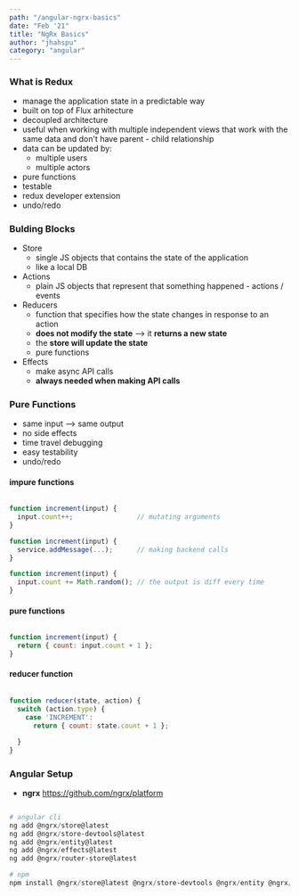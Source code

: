 ```yaml
---
path: "/angular-ngrx-basics"
date: "Feb '21"
title: "NgRx Basics"
author: "jhahspu"
category: "angular"
---
```


### What is Redux

+ manage the application state in a predictable way
+ built on top of Flux arhitecture
+ decoupled architecture
+ useful when working with multiple independent views that work with the same data and don't have parent - child relationship
+ data can be updated by:
  - multiple users
  - multiple actors
+ pure functions
+ testable
+ redux developer extension
+ undo/redo


#####


### Bulding Blocks

+ Store
  - single JS objects that contains the state of the application
  - like a local DB
+ Actions
  - plain JS objects that represent that something happened - actions / events
+ Reducers
  - function that specifies how the state changes in response to an action
  - __does not modify the state__ --> it __returns a new state__
  - the __store will update the state__
  - pure functions
+ Effects
  - make async API calls
  - __always needed when making API calls__


#####


### Pure Functions

+ same input --> same output
+ no side effects
+ time travel debugging
+ easy testability
+ undo/redo

#### impure functions

```javascript

function increment(input) {
  input.count++;                // mutating arguments
}

function increment(input) {
  service.addMessage(...);      // making backend calls
}

function increment(input) {
  input.count += Math.random(); // the output is diff every time
}
```

#### pure functions

```javascript

function increment(input) {
  return { count: input.count + 1 };
}
```

#### reducer function

```javascript

function reducer(state, action) {
  switch (action.type) {
    case 'INCREMENT':
      return { count: state.count + 1 };
    
  }
}
```


#####


### Angular Setup

+ __ngrx__ https://github.com/ngrx/platform

```powershell

# angular cli
ng add @ngrx/store@latest
ng add @ngrx/store-devtools@latest
ng add @ngrx/entity@latest
ng add @ngrx/effects@latest
ng add @ngrx/router-store@latest

# npm
npm install @ngrx/store@latest @ngrx/store-devtools @ngrx/entity @ngrx/effects @ngrx/router-store --save
```


#####


### 
